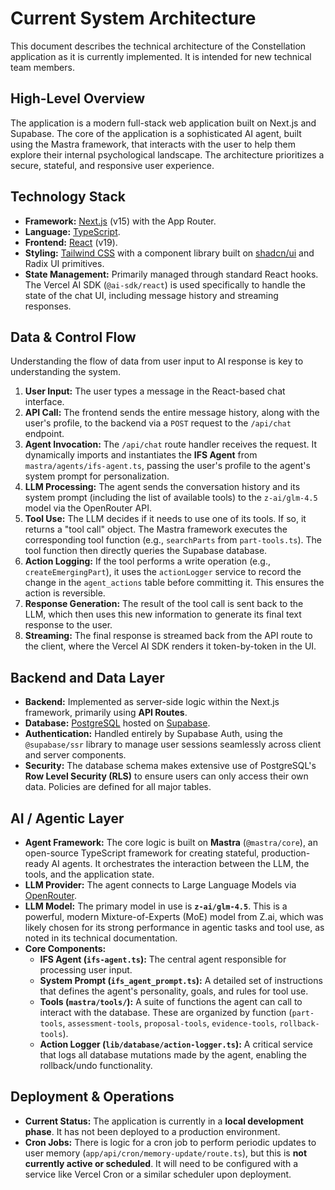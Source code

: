 # Current System Architecture

This document describes the technical architecture of the Constellation application as it is currently implemented. It is intended for new technical team members.

## High-Level Overview

The application is a modern full-stack web application built on Next.js and Supabase. The core of the application is a sophisticated AI agent, built using the Mastra framework, that interacts with the user to help them explore their internal psychological landscape. The architecture prioritizes a secure, stateful, and responsive user experience.

## Technology Stack

- **Framework:** [Next.js](https://nextjs.org/) (v15) with the App Router.
- **Language:** [TypeScript](https://www.typescriptlang.org/).
- **Frontend:** [React](https://react.dev/) (v19).
- **Styling:** [Tailwind CSS](https://tailwindcss.com/) with a component library built on [shadcn/ui](https://ui.shadcn.com/) and Radix UI primitives.
- **State Management:** Primarily managed through standard React hooks. The Vercel AI SDK (`@ai-sdk/react`) is used specifically to handle the state of the chat UI, including message history and streaming responses.

## Data & Control Flow

Understanding the flow of data from user input to AI response is key to understanding the system.

1.  **User Input:** The user types a message in the React-based chat interface.
2.  **API Call:** The frontend sends the entire message history, along with the user's profile, to the backend via a `POST` request to the `/api/chat` endpoint.
3.  **Agent Invocation:** The `/api/chat` route handler receives the request. It dynamically imports and instantiates the **IFS Agent** from `mastra/agents/ifs-agent.ts`, passing the user's profile to the agent's system prompt for personalization.
4.  **LLM Processing:** The agent sends the conversation history and its system prompt (including the list of available tools) to the `z-ai/glm-4.5` model via the OpenRouter API.
5.  **Tool Use:** The LLM decides if it needs to use one of its tools. If so, it returns a "tool call" object. The Mastra framework executes the corresponding tool function (e.g., `searchParts` from `part-tools.ts`). The tool function then directly queries the Supabase database.
6.  **Action Logging:** If the tool performs a write operation (e.g., `createEmergingPart`), it uses the `actionLogger` service to record the change in the `agent_actions` table before committing it. This ensures the action is reversible.
7.  **Response Generation:** The result of the tool call is sent back to the LLM, which then uses this new information to generate its final text response to the user.
8.  **Streaming:** The final response is streamed back from the API route to the client, where the Vercel AI SDK renders it token-by-token in the UI.

## Backend and Data Layer

- **Backend:** Implemented as server-side logic within the Next.js framework, primarily using **API Routes**.
- **Database:** [PostgreSQL](https://www.postgresql.org/) hosted on [Supabase](https://supabase.com/).
- **Authentication:** Handled entirely by Supabase Auth, using the `@supabase/ssr` library to manage user sessions seamlessly across client and server components.
- **Security:** The database schema makes extensive use of PostgreSQL's **Row Level Security (RLS)** to ensure users can only access their own data. Policies are defined for all major tables.

## AI / Agentic Layer

- **Agent Framework:** The core logic is built on **Mastra** (`@mastra/core`), an open-source TypeScript framework for creating stateful, production-ready AI agents. It orchestrates the interaction between the LLM, the tools, and the application state.
- **LLM Provider:** The agent connects to Large Language Models via [OpenRouter](https://openrouter.ai/).
- **LLM Model:** The primary model in use is **`z-ai/glm-4.5`**. This is a powerful, modern Mixture-of-Experts (MoE) model from Z.ai, which was likely chosen for its strong performance in agentic tasks and tool use, as noted in its technical documentation.
- **Core Components:**
    - **IFS Agent (`ifs-agent.ts`):** The central agent responsible for processing user input.
    - **System Prompt (`ifs_agent_prompt.ts`):** A detailed set of instructions that defines the agent's personality, goals, and rules for tool use.
    - **Tools (`mastra/tools/`):** A suite of functions the agent can call to interact with the database. These are organized by function (`part-tools`, `assessment-tools`, `proposal-tools`, `evidence-tools`, `rollback-tools`).
    - **Action Logger (`lib/database/action-logger.ts`):** A critical service that logs all database mutations made by the agent, enabling the rollback/undo functionality.

## Deployment & Operations

- **Current Status:** The application is currently in a **local development phase**. It has not been deployed to a production environment.
- **Cron Jobs:** There is logic for a cron job to perform periodic updates to user memory (`app/api/cron/memory-update/route.ts`), but this is **not currently active or scheduled**. It will need to be configured with a service like Vercel Cron or a similar scheduler upon deployment.
